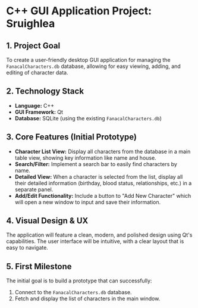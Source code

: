 # C++ GUI Application Project: Sruighlea

## 1. Project Goal
To create a user-friendly desktop GUI application for managing the `FanacalCharacters.db` database, allowing for easy viewing, adding, and editing of character data.

## 2. Technology Stack
- **Language:** C++
- **GUI Framework:** Qt
- **Database:** SQLite (using the existing `FanacalCharacters.db`)

## 3. Core Features (Initial Prototype)
- **Character List View:** Display all characters from the database in a main table view, showing key information like name and house.
- **Search/Filter:** Implement a search bar to easily find characters by name.
- **Detailed View:** When a character is selected from the list, display all their detailed information (birthday, blood status, relationships, etc.) in a separate panel.
- **Add/Edit Functionality:** Include a button to "Add New Character" which will open a new window to input and save their information.

## 4. Visual Design & UX
The application will feature a clean, modern, and polished design using Qt's capabilities. The user interface will be intuitive, with a clear layout that is easy to navigate.

## 5. First Milestone
The initial goal is to build a prototype that can successfully:
1. Connect to the `FanacalCharacters.db` database.
2. Fetch and display the list of characters in the main window.
